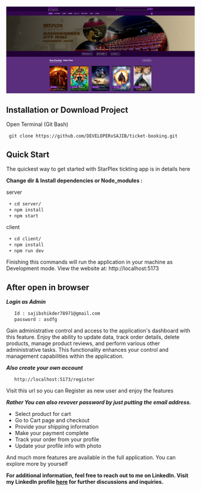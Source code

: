 ![Ecommerce Web App Logo!](client/public/ticket-booking.png)

## Installation or Download Project

Open Terminal (Git Bash)

```console
 git clone https://github.com/DEVELOPERxSAJIB/ticket-booking.git
```

## Quick Start

The quickest way to get started with StarPlex tickting app is in details here

 **Change dir & Install dependencies or Node_modules :**

server
```console
 + cd server/ 
 + npm install
 + npm start
```

client
```console
 + cd client/
 + npm install
 + npm run dev
```

Finishing this commands will run the application in your machine as Development mode. View the website at: http://localhost:5173

## After open in browser
***Login as Admin***

```console
   Id : sajibshikder78971@gmail.com
   password : asdfg
```
Gain administrative control and access to the application's dashboard with this feature. Enjoy the ability to update data, track order details, delete products, manage product reviews, and perform various other administrative tasks. This functionality enhances your control and management capabilities within the application.

***Also create your own account***
```console
   http://localhost:5173/register
```
Visit this url so you can Register as new user and enjoy the features

***Rather 
You can also revover password by just putting the email address.*** 
+ Select product for cart
+ Go to Cart page and checkout
+ Provide your shipping information
+ Make your payment complete
+ Track your order from your profile
+ Update your profile info with photo

And much more features are available in the full application. You can explore more by yourself


**For additional information, feel free to reach out to me on LinkedIn. Visit my LinkedIn profile [here](https://www.linkedin.com/in/mdsajibshikder/) for further discussions and inquiries.**

